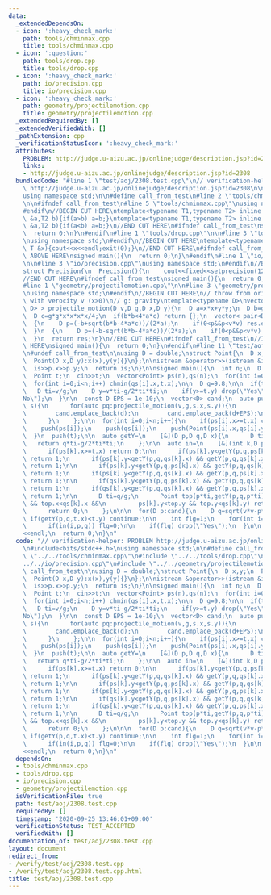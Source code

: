 ```yaml
---
data:
  _extendedDependsOn:
  - icon: ':heavy_check_mark:'
    path: tools/chminmax.cpp
    title: tools/chminmax.cpp
  - icon: ':question:'
    path: tools/drop.cpp
    title: tools/drop.cpp
  - icon: ':heavy_check_mark:'
    path: io/precision.cpp
    title: io/precision.cpp
  - icon: ':heavy_check_mark:'
    path: geometry/projectilemotion.cpp
    title: geometry/projectilemotion.cpp
  _extendedRequiredBy: []
  _extendedVerifiedWith: []
  _pathExtension: cpp
  _verificationStatusIcon: ':heavy_check_mark:'
  attributes:
    PROBLEM: http://judge.u-aizu.ac.jp/onlinejudge/description.jsp?id=2308
    links:
    - http://judge.u-aizu.ac.jp/onlinejudge/description.jsp?id=2308
  bundledCode: "#line 1 \"test/aoj/2308.test.cpp\"\n// verification-helper: PROBLEM\
    \ http://judge.u-aizu.ac.jp/onlinejudge/description.jsp?id=2308\n\n#include<bits/stdc++.h>\n\
    using namespace std;\n\n#define call_from_test\n#line 2 \"tools/chminmax.cpp\"\
    \n\n#ifndef call_from_test\n#line 5 \"tools/chminmax.cpp\"\nusing namespace std;\n\
    #endif\n//BEGIN CUT HERE\ntemplate<typename T1,typename T2> inline void chmin(T1\
    \ &a,T2 b){if(a>b) a=b;}\ntemplate<typename T1,typename T2> inline void chmax(T1\
    \ &a,T2 b){if(a<b) a=b;}\n//END CUT HERE\n#ifndef call_from_test\nsigned main(){\n\
    \  return 0;\n}\n#endif\n#line 1 \"tools/drop.cpp\"\n\n#line 3 \"tools/drop.cpp\"\
    \nusing namespace std;\n#endif\n//BEGIN CUT HERE\ntemplate<typename T> void drop(const\
    \ T &x){cout<<x<<endl;exit(0);}\n//END CUT HERE\n#ifndef call_from_test\n//INSERT\
    \ ABOVE HERE\nsigned main(){\n  return 0;\n}\n#endif\n#line 1 \"io/precision.cpp\"\
    \n\n#line 3 \"io/precision.cpp\"\nusing namespace std;\n#endif\n//BEGIN CUT HERE\n\
    struct Precision{\n  Precision(){\n    cout<<fixed<<setprecision(12);\n  }\n}precision_beet;\n\
    //END CUT HERE\n#ifndef call_from_test\nsigned main(){\n  return 0;\n}\n#endif\n\
    #line 1 \"geometry/projectilemotion.cpp\"\n\n#line 3 \"geometry/projectilemotion.cpp\"\
    \nusing namespace std;\n#endif\n//BEGIN CUT HERE\n// throw from origin to (x,y)\
    \ with verocity v (x>0)\n// g: gravity\ntemplate<typename D>\nvector< pair<D,\
    \ D> > projectile_motion(D v,D g,D x,D y){\n  D a=x*x+y*y;\n  D b=g*x*x*y-v*v*x*x;\n\
    \  D c=g*g*x*x*x*x/4;\n  if(b*b<4*a*c) return {};\n  vector< pair<D, D> > res;\n\
    \  {\n    D p=(-b+sqrt(b*b-4*a*c))/(2*a);\n    if(0<p&&p<v*v) res.emplace_back(sqrt(p),sqrt(v*v-p));\n\
    \  }\n  {\n    D p=(-b-sqrt(b*b-4*a*c))/(2*a);\n    if(0<p&&p<v*v) res.emplace_back(sqrt(p),sqrt(v*v-p));\n\
    \  }\n  return res;\n}\n//END CUT HERE\n#ifndef call_from_test\n//INSERT ABOVE\
    \ HERE\nsigned main(){\n  return 0;\n}\n#endif\n#line 11 \"test/aoj/2308.test.cpp\"\
    \n#undef call_from_test\n\nusing D = double;\nstruct Point{\n  D x,y;\n  Point(){}\n\
    \  Point(D x,D y):x(x),y(y){}\n};\n\nistream &operator>>(istream &is,Point &p){\n\
    \  is>>p.x>>p.y;\n  return is;\n}\n\nsigned main(){\n  int n;\n  D v;\n  cin>>n>>v;\n\
    \  Point t;\n  cin>>t;\n  vector<Point> ps(n),qs(n);\n  for(int i=0;i<n;i++) cin>>ps[i]>>qs[i];\n\
    \  for(int i=0;i<n;i++) chmin(qs[i].x,t.x);\n\n  D g=9.8;\n\n  if(t.x==0){\n \
    \   D ti=v/g;\n    D y=v*ti-g/2*ti*ti;\n    if(y>=t.y) drop(\"Yes\");\n    drop(\"\
    No\");\n  }\n\n  const D EPS = 1e-10;\n  vector<D> cand;\n  auto push=\n    [&](Point\
    \ s){\n      for(auto pq:projectile_motion(v,g,s.x,s.y)){\n        D d=pq.first;\n\
    \        cand.emplace_back(d);\n        cand.emplace_back(d+EPS);\n        cand.emplace_back(d-EPS);\n\
    \      }\n    };\n\n  for(int i=0;i<n;i++){\n    if(ps[i].x>=t.x) continue;\n\
    \    push(ps[i]);\n    push(qs[i]);\n    push(Point(ps[i].x,qs[i].y));\n    push(Point(qs[i].x,ps[i].y));\n\
    \  }\n  push(t);\n\n  auto getY=\n    [&](D p,D q,D x){\n      D ti=x/p;\n   \
    \   return q*ti-g/2*ti*ti;\n    };\n\n  auto in=\n    [&](int k,D p,D q)->int{\n\
    \      if(ps[k].x>=t.x) return 0;\n\n      if(ps[k].y<getY(p,q,ps[k].x) && getY(p,q,ps[k].x)<qs[k].y)\
    \ return 1;\n      if(ps[k].y<getY(p,q,qs[k].x) && getY(p,q,qs[k].x)<qs[k].y)\
    \ return 1;\n\n      if(ps[k].y<getY(p,q,ps[k].x) && getY(p,q,qs[k].x)<ps[k].y)\
    \ return 1;\n      if(ps[k].y<getY(p,q,qs[k].x) && getY(p,q,ps[k].x)<ps[k].y)\
    \ return 1;\n\n      if(qs[k].y<getY(p,q,ps[k].x) && getY(p,q,qs[k].x)<qs[k].y)\
    \ return 1;\n      if(qs[k].y<getY(p,q,qs[k].x) && getY(p,q,ps[k].x)<qs[k].y)\
    \ return 1;\n\n      D ti=q/g;\n      Point top(p*ti,getY(p,q,p*ti));\n      if(ps[k].x<top.x\
    \ && top.x<qs[k].x &&\n         ps[k].y<top.y && top.y<qs[k].y) return 1;\n\n\
    \      return 0;\n    };\n\n\n  for(D p:cand){\n    D q=sqrt(v*v-p*p);\n\n   \
    \ if(getY(p,q,t.x)<t.y) continue;\n\n    int flg=1;\n    for(int i=0;i<n;i++)\n\
    \      if(in(i,p,q)) flg=0;\n\n    if(flg) drop(\"Yes\");\n  }\n\n  cout<<\"No\"\
    <<endl;\n  return 0;\n}\n"
  code: "// verification-helper: PROBLEM http://judge.u-aizu.ac.jp/onlinejudge/description.jsp?id=2308\n\
    \n#include<bits/stdc++.h>\nusing namespace std;\n\n#define call_from_test\n#include\
    \ \"../../tools/chminmax.cpp\"\n#include \"../../tools/drop.cpp\"\n#include \"\
    ../../io/precision.cpp\"\n#include \"../../geometry/projectilemotion.cpp\"\n#undef\
    \ call_from_test\n\nusing D = double;\nstruct Point{\n  D x,y;\n  Point(){}\n\
    \  Point(D x,D y):x(x),y(y){}\n};\n\nistream &operator>>(istream &is,Point &p){\n\
    \  is>>p.x>>p.y;\n  return is;\n}\n\nsigned main(){\n  int n;\n  D v;\n  cin>>n>>v;\n\
    \  Point t;\n  cin>>t;\n  vector<Point> ps(n),qs(n);\n  for(int i=0;i<n;i++) cin>>ps[i]>>qs[i];\n\
    \  for(int i=0;i<n;i++) chmin(qs[i].x,t.x);\n\n  D g=9.8;\n\n  if(t.x==0){\n \
    \   D ti=v/g;\n    D y=v*ti-g/2*ti*ti;\n    if(y>=t.y) drop(\"Yes\");\n    drop(\"\
    No\");\n  }\n\n  const D EPS = 1e-10;\n  vector<D> cand;\n  auto push=\n    [&](Point\
    \ s){\n      for(auto pq:projectile_motion(v,g,s.x,s.y)){\n        D d=pq.first;\n\
    \        cand.emplace_back(d);\n        cand.emplace_back(d+EPS);\n        cand.emplace_back(d-EPS);\n\
    \      }\n    };\n\n  for(int i=0;i<n;i++){\n    if(ps[i].x>=t.x) continue;\n\
    \    push(ps[i]);\n    push(qs[i]);\n    push(Point(ps[i].x,qs[i].y));\n    push(Point(qs[i].x,ps[i].y));\n\
    \  }\n  push(t);\n\n  auto getY=\n    [&](D p,D q,D x){\n      D ti=x/p;\n   \
    \   return q*ti-g/2*ti*ti;\n    };\n\n  auto in=\n    [&](int k,D p,D q)->int{\n\
    \      if(ps[k].x>=t.x) return 0;\n\n      if(ps[k].y<getY(p,q,ps[k].x) && getY(p,q,ps[k].x)<qs[k].y)\
    \ return 1;\n      if(ps[k].y<getY(p,q,qs[k].x) && getY(p,q,qs[k].x)<qs[k].y)\
    \ return 1;\n\n      if(ps[k].y<getY(p,q,ps[k].x) && getY(p,q,qs[k].x)<ps[k].y)\
    \ return 1;\n      if(ps[k].y<getY(p,q,qs[k].x) && getY(p,q,ps[k].x)<ps[k].y)\
    \ return 1;\n\n      if(qs[k].y<getY(p,q,ps[k].x) && getY(p,q,qs[k].x)<qs[k].y)\
    \ return 1;\n      if(qs[k].y<getY(p,q,qs[k].x) && getY(p,q,ps[k].x)<qs[k].y)\
    \ return 1;\n\n      D ti=q/g;\n      Point top(p*ti,getY(p,q,p*ti));\n      if(ps[k].x<top.x\
    \ && top.x<qs[k].x &&\n         ps[k].y<top.y && top.y<qs[k].y) return 1;\n\n\
    \      return 0;\n    };\n\n\n  for(D p:cand){\n    D q=sqrt(v*v-p*p);\n\n   \
    \ if(getY(p,q,t.x)<t.y) continue;\n\n    int flg=1;\n    for(int i=0;i<n;i++)\n\
    \      if(in(i,p,q)) flg=0;\n\n    if(flg) drop(\"Yes\");\n  }\n\n  cout<<\"No\"\
    <<endl;\n  return 0;\n}\n"
  dependsOn:
  - tools/chminmax.cpp
  - tools/drop.cpp
  - io/precision.cpp
  - geometry/projectilemotion.cpp
  isVerificationFile: true
  path: test/aoj/2308.test.cpp
  requiredBy: []
  timestamp: '2020-09-25 13:46:01+09:00'
  verificationStatus: TEST_ACCEPTED
  verifiedWith: []
documentation_of: test/aoj/2308.test.cpp
layout: document
redirect_from:
- /verify/test/aoj/2308.test.cpp
- /verify/test/aoj/2308.test.cpp.html
title: test/aoj/2308.test.cpp
---
```

